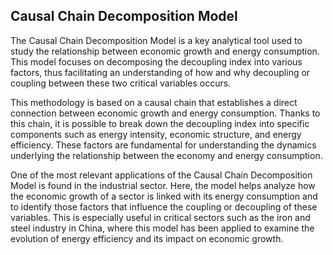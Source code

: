 ## Causal Chain Decomposition Model
The Causal Chain Decomposition Model is a key analytical tool used to study the relationship between economic growth and energy consumption. This model focuses on decomposing the decoupling index into various factors, thus facilitating an understanding of how and why decoupling or coupling between these two critical variables occurs.

This methodology is based on a causal chain that establishes a direct connection between economic growth and energy consumption. Thanks to this chain, it is possible to break down the decoupling index into specific components such as energy intensity, economic structure, and energy efficiency. These factors are fundamental for understanding the dynamics underlying the relationship between the economy and energy consumption.

One of the most relevant applications of the Causal Chain Decomposition Model is found in the industrial sector. Here, the model helps analyze how the economic growth of a sector is linked with its energy consumption and to identify those factors that influence the coupling or decoupling of these variables. This is especially useful in critical sectors such as the iron and steel industry in China, where this model has been applied to examine the evolution of energy efficiency and its impact on economic growth.